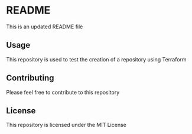 # README

This is an updated README file

## Usage

This repository is used to test the creation of a repository using Terraform

## Contributing

Please feel free to contribute to this repository

## License

This repository is licensed under the MIT License